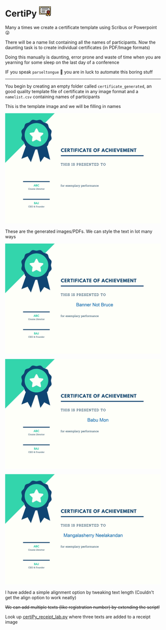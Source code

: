 # CertiPy <img src="https://github.com/rahulvenugopal/CertiPy/blob/main/certi.png" width="40px" />
Many a times we create a certificate template using Scribus or Powerpoint :stuck_out_tongue_winking_eye:

There will be a name list containing all the names of participants. Now the daunting task is to create individual certificates (in PDF/Image formats)

Doing this manually is daunting, error prone and waste of time when you are yearning for some sleep on the last day of a conference

IF you speak `parseltongue` :snake: you are in luck to automate this boring stuff

---

 You begin by creating an empty folder called `certificate_generated`, an good quality template file of certificate in any image format and a `namelist.csv` containing names of participants

This is the template image and we will be filling in names

![Template Image](https://github.com/rahulvenugopal/CertiPy/blob/main/template.jpg)

These are the generated images/PDFs. We can style the text in lot many ways

![BB](https://github.com/rahulvenugopal/CertiPy/blob/main/certificate_generated/Banner%20Not%20Bruce.jpg)

![BBB](https://github.com/rahulvenugopal/CertiPy/blob/main/certificate_generated/Babu%20Mon.jpg)

![MN](https://github.com/rahulvenugopal/CertiPy/blob/main/certificate_generated/Mangalasherry%20Neelakandan.jpg)

I have added a simple alignment option by tweaking text length (Couldn't get the align option to work neatly)

~~We can add multiple texts (like registration number) by extending the script!~~

Look up [certiPy_receipt_lab.py](https://github.com/rahulvenugopal/CertiPy/blob/main/certiPy_receipt_lab.py) where three texts are added to a receipt image
